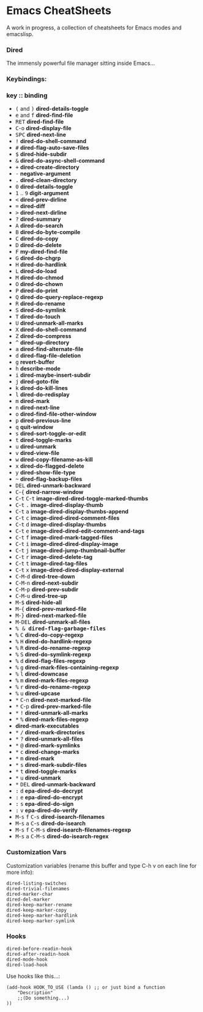 # Emacs CheatSheets

A work in progress, a collection of cheatsheets for Emacs modes and emacslisp.

### Dired 

The immensly powerful file manager sitting inside Emacs...

### Keybindings:

###  key :: binding 
 
* <kbd>(</kbd> and <kbd>)</kbd> **dired-details-toggle**
* <kbd>e</kbd> and <kbd>f</kbd> **dired-find-file**
* <kbd>RET</kbd> **dired-find-file**
* <kbd>C</kbd>-<kbd>o</kbd> **dired-display-file**
* <kbd>SPC</kbd> **dired-next-line**
* <kbd>!</kbd> **dired-do-shell-command**
* <kbd>#</kbd> **dired-flag-auto-save-files**
* <kbd>$</kbd> **dired-hide-subdir**
* <kbd>&</kbd> **dired-do-async-shell-command**
* <kbd>+</kbd> **dired-create-directory**
* <kbd>-</kbd> **negative-argument**
* <kbd>.</kbd> **dired-clean-directory**
* <kbd>0</kbd> **dired-details-toggle**
* <kbd>1</kbd> .. <kbd>9</kbd> **digit-argument**
* <kbd>&lt;</kbd> **dired-prev-dirline**
* <kbd>=</kbd> **dired-diff**
* <kbd>&gt;</kbd> **dired-next-dirline**
* <kbd>?</kbd> **dired-summary**
* <kbd>A</kbd> **dired-do-search**
* <kbd>B</kbd> **dired-do-byte-compile**
* <kbd>C</kbd> **dired-do-copy**
* <kbd>D</kbd> **dired-do-delete**
* <kbd>F</kbd> **my-dired-find-file**
* <kbd>G</kbd> **dired-do-chgrp**
* <kbd>H</kbd> **dired-do-hardlink**
* <kbd>L</kbd> **dired-do-load**
* <kbd>M</kbd> **dired-do-chmod**
* <kbd>O</kbd> **dired-do-chown**
* <kbd>P</kbd> **dired-do-print**
* <kbd>Q</kbd> **dired-do-query-replace-regexp**
* <kbd>R</kbd> **dired-do-rename**
* <kbd>S</kbd> **dired-do-symlink**
* <kbd>T</kbd> **dired-do-touch**
* <kbd>U</kbd> **dired-unmark-all-marks**
* <kbd>X</kbd> **dired-do-shell-command**
* <kbd>Z</kbd> **dired-do-compress**
* <kbd>^</kbd> **dired-up-directory**
* <kbd>a</kbd> **dired-find-alternate-file**
* <kbd>d</kbd> **dired-flag-file-deletion**
* <kbd>g</kbd> **revert-buffer**
* <kbd>h</kbd> **describe-mode**
* <kbd>i</kbd> **dired-maybe-insert-subdir**
* <kbd>j</kbd> **dired-goto-file**
* <kbd>k</kbd> **dired-do-kill-lines**
* <kbd>l</kbd> **dired-do-redisplay**
* <kbd>m</kbd> **dired-mark**
* <kbd>n</kbd> **dired-next-line**
* <kbd>o</kbd> **dired-find-file-other-window**
* <kbd>p</kbd> **dired-previous-line**
* <kbd>q</kbd> **quit-window**
* <kbd>s</kbd> **dired-sort-toggle-or-edit**
* <kbd>t</kbd> **dired-toggle-marks**
* <kbd>u</kbd> **dired-unmark**
* <kbd>v</kbd> **dired-view-file**
* <kbd>w</kbd> **dired-copy-filename-as-kill**
* <kbd>x</kbd> **dired-do-flagged-delete**
* <kbd>y</kbd> **dired-show-file-type**
* <kbd>~</kbd> **dired-flag-backup-files**
* <kbd>DEL</kbd> **dired-unmark-backward**
* <kbd>C</kbd>-<kbd>{</kbd> **dired-narrow-window**
* <kbd>C</kbd>-<kbd>t</kbd> <kbd>C</kbd>-<kbd>t</kbd> **image-dired-dired-toggle-marked-thumbs**
* <kbd>C</kbd>-<kbd>t</kbd> <kbd>.</kbd> **image-dired-display-thumb**
* <kbd>C</kbd>-<kbd>t</kbd> <kbd>a</kbd> **image-dired-display-thumbs-append**
* <kbd>C</kbd>-<kbd>t</kbd> <kbd>c</kbd> **image-dired-dired-comment-files**
* <kbd>C</kbd>-<kbd>t</kbd> <kbd>d</kbd> **image-dired-display-thumbs**
* <kbd>C</kbd>-<kbd>t</kbd> <kbd>e</kbd> **image-dired-dired-edit-comment-and-tags**
* <kbd>C</kbd>-<kbd>t</kbd> <kbd>f</kbd> **image-dired-mark-tagged-files**
* <kbd>C</kbd>-<kbd>t</kbd> <kbd>i</kbd> **image-dired-dired-display-image**
* <kbd>C</kbd>-<kbd>t</kbd> <kbd>j</kbd> **image-dired-jump-thumbnail-buffer**
* <kbd>C</kbd>-<kbd>t</kbd> <kbd>r</kbd> **image-dired-delete-tag**
* <kbd>C</kbd>-<kbd>t</kbd> <kbd>t</kbd> **image-dired-tag-files**
* <kbd>C</kbd>-<kbd>t</kbd> <kbd>x</kbd> **image-dired-dired-display-external**
* <kbd>C</kbd>-<kbd>M</kbd>-<kbd>d</kbd> **dired-tree-down**
* <kbd>C</kbd>-<kbd>M</kbd>-<kbd>n</kbd> **dired-next-subdir**
* <kbd>C</kbd>-<kbd>M</kbd>-<kbd>p</kbd> **dired-prev-subdir**
* <kbd>C</kbd>-<kbd>M</kbd>-<kbd>u</kbd> **dired-tree-up**
* <kbd>M</kbd>-<kbd>$</kbd> **dired-hide-all**
* <kbd>M</kbd>-<kbd>{</kbd> **dired-prev-marked-file**
* <kbd>M</kbd>-<kbd>}</kbd> **dired-next-marked-file**
* <kbd>M</kbd>-<kbd>DEL</kbd> **dired-unmark-all-files**
* <kbd>%</kbb> <kbd>&</kbd> **dired-flag-garbage-files**
* <kbd>%</kbd> <kbd>C</kbd> **dired-do-copy-regexp**
* <kbd>%</kbd> <kbd>H</kbd> **dired-do-hardlink-regexp**
* <kbd>%</kbd> <kbd>R</kbd> **dired-do-rename-regexp**
* <kbd>%</kbd> <kbd>S</kbd> **dired-do-symlink-regexp**
* <kbd>%</kbd> <kbd>d</kbd> **dired-flag-files-regexp**
* <kbd>%</kbd> <kbd>g</kbd> **dired-mark-files-containing-regexp**
* <kbd>%</kbd> <kbd>l</kbd> **dired-downcase**
* <kbd>%</kbd> <kbd>m</kbd> **dired-mark-files-regexp**
* <kbd>%</kbd> <kbd>r</kbd> **dired-do-rename-regexp**
* <kbd>%</kbd> <kbd>u</kbd> **dired-upcase**
* <kbd>*</kbd> <kbd>C</kbd>-n **dired-next-marked-file**
* <kbd>*</kbd> <kbd>C</kbd>-p **dired-prev-marked-file**
* <kbd>*</kbd> <kbd>!</kbd> **dired-unmark-all-marks**
* <kbd>*</kbd> <kbd>%</kbd> **dired-mark-files-regexp**
* <kbd>*</kbd> <kbd>*</kbd> **dired-mark-executables**
* <kbd>*</kbd> <kbd>/</kbd> **dired-mark-directories**
* <kbd>*</kbd> <kbd>?</kbd> **dired-unmark-all-files**
* <kbd>*</kbd> <kbd>@</kbd> **dired-mark-symlinks**
* <kbd>*</kbd> <kbd>c</kbd> **dired-change-marks**
* <kbd>*</kbd> <kbd>m</kbd> **dired-mark**
* <kbd>*</kbd> <kbd>s</kbd> **dired-mark-subdir-files**
* <kbd>*</kbd> <kbd>t</kbd> **dired-toggle-marks**
* <kbd>*</kbd> <kbd>u</kbd> **dired-unmark**
* <kbd>*</kbd> <kbd>DEL</kbd> **dired-unmark-backward**
* <kbd>:</kbd> <kbd>d</kbd> **epa-dired-do-decrypt**
* <kbd>:</kbd> <kbd>e</kbd> **epa-dired-do-encrypt**
* <kbd>:</kbd> <kbd>s</kbd> **epa-dired-do-sign**
* <kbd>:</kbd> <kbd>v</kbd> **epa-dired-do-verify**
* <kbd>M</kbd>-<kbd>s</kbd> <kbd>f</kbd> <kbd>C</kbd>-<kbd>s</kbd> **dired-isearch-filenames**
* <kbd>M</kbd>-<kbd>s</kbd> <kbd>a</kbd> <kbd>C</kbd>-<kbd>s</kbd> **dired-do-isearch**
* <kbd>M</kbd>-<kbd>s</kbd> <kbd>f</kbd> <kbd>C</kbd>-<kbd>M</kbd>-<kbd>s</kbd> **dired-isearch-filenames-regexp**
* <kbd>M</kbd>-<kbd>s</kbd> <kbd>a</kbd> <kbd>C</kbd>-<kbd>M</kbd>-<kbd>s</kbd> **dired-do-isearch-regex**


### Customization Vars

Customization variables (rename this buffer and type C-h v on each
line for more info):

    dired-listing-switches
    dired-trivial-filenames
    dired-marker-char
    dired-del-marker
    dired-keep-marker-rename
    dired-keep-marker-copy
    dired-keep-marker-hardlink
    dired-keep-marker-symlink

### Hooks

    dired-before-readin-hook
    dired-after-readin-hook
    dired-mode-hook
    dired-load-hook

Use hooks like this...:

    (add-hook HOOK_TO_USE (lamda () ;; or just bind a function
        "Description"
        ;;(Do something...)
    ))

